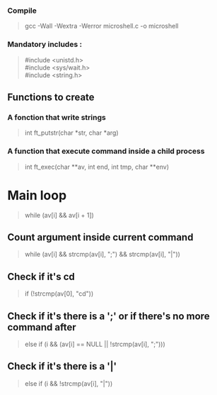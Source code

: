 ### Compile
> gcc -Wall -Wextra -Werror microshell.c -o microshell

### Mandatory includes :
> #include <unistd.h> \
> #include <sys/wait.h> \
> #include <string.h>

## Functions to create
### A fonction that write strings
> int ft_putstr(char *str, char *arg)

### A function that execute command inside a child process
> int ft_exec(char **av, int end, int tmp, char **env)

# Main loop
> while (av[i] && av[i + 1])

## Count argument inside current command
> while (av[i] && strcmp(av[i], ";") && strcmp(av[i], "|"))

## Check if it's cd
> if (!strcmp(av[0], "cd"))

## Check if it's there is a ';' or if there's no more command after
> else if (i && (av[i] == NULL || !strcmp(av[i], ";")))

## Check if it's there is a '|'
> else if (i && !strcmp(av[i], "|"))
